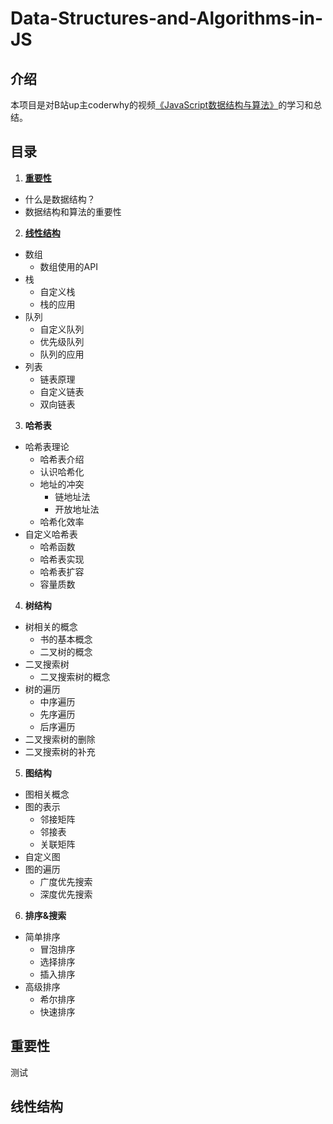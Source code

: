 # Data-Structures-and-Algorithms-in-JS
## 介绍
  本项目是对B站up主coderwhy的视频[《JavaScript数据结构与算法》](https://www.bilibili.com/video/BV1x7411L7Q7)的学习和总结。
## 目录
1. [**重要性**](#重要性)
  -  什么是数据结构？
  -  数据结构和算法的重要性
2. [**线性结构**](#线性结构)
-  数组
    -  数组使用的API
-  栈
    -  自定义栈
    -  栈的应用
-  队列
    -  自定义队列
    -  优先级队列
    -  队列的应用
-  列表
    -  链表原理
    -  自定义链表
    -  双向链表
3. **哈希表**
-  哈希表理论
    -  哈希表介绍
    -  认识哈希化
    -  地址的冲突
        -  链地址法
        -  开放地址法
    -  哈希化效率
-  自定义哈希表
    -  哈希函数
    -  哈希表实现
    -  哈希表扩容
    -  容量质数
4. **树结构**
-  树相关的概念
    -  书的基本概念
    -  二叉树的概念
-  二叉搜索树
    - 二叉搜索树的概念
-  树的遍历
    - 中序遍历
    - 先序遍历
    - 后序遍历
-  二叉搜索树的删除
-  二叉搜索树的补充
5. **图结构**
-  图相关概念
-  图的表示
    -  邻接矩阵
    -  邻接表
    -  关联矩阵
-  自定义图
-  图的遍历
    - 广度优先搜索
    - 深度优先搜索
6. **排序&搜索**
-  简单排序
    -  冒泡排序
    -  选择排序
    -  插入排序
-  高级排序
    -  希尔排序
    -  快速排序

## 重要性
测试
## 线性结构
